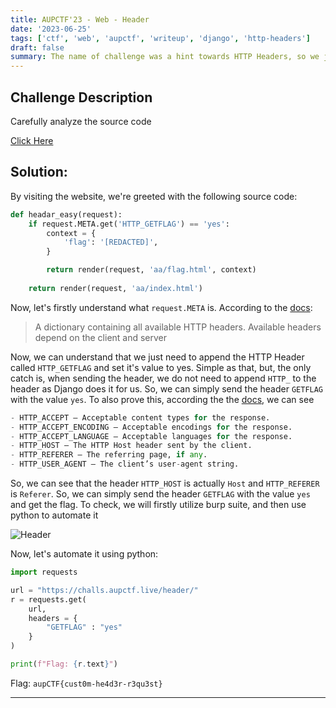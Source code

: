 ```yaml
---
title: AUPCTF'23 - Web - Header
date: '2023-06-25'
tags: ['ctf', 'web', 'aupctf', 'writeup', 'django', 'http-headers']
draft: false
summary: The name of challenge was a hint towards HTTP Headers, so we just had to send a custom header to get the flag
---
```


## Challenge Description

Carefully analyze the source code

[Click Here](https://challs.aupctf.live/header/)

## Solution:

By visiting the website, we're greeted with the following source code:

```py
def headar_easy(request):
    if request.META.get('HTTP_GETFLAG') == 'yes':
        context = {
            'flag': '[REDACTED]',
        }

        return render(request, 'aa/flag.html', context)
    
    return render(request, 'aa/index.html')
```

Now, let's firstly understand what `request.META` is. According to the [docs](https://docs.djangoproject.com/en/3.2/ref/request-response/#django.http.HttpRequest.META):

> A dictionary containing all available HTTP headers. Available headers depend on the client and server

Now, we can understand that we just need to append the HTTP Header called `HTTP_GETFLAG` and set it's value to yes. Simple as that, but, the only catch is, when sending the header, we do not need to append `HTTP_` to the header as Django does it for us. So, we can simply send the header `GETFLAG` with the value `yes`. To also prove this, according the the [docs](https://docs.djangoproject.com/en/3.2/ref/request-response/#django.http.HttpRequest.META), we can see

```py
- HTTP_ACCEPT – Acceptable content types for the response.
- HTTP_ACCEPT_ENCODING – Acceptable encodings for the response.
- HTTP_ACCEPT_LANGUAGE – Acceptable languages for the response.
- HTTP_HOST – The HTTP Host header sent by the client.
- HTTP_REFERER – The referring page, if any.
- HTTP_USER_AGENT – The client’s user-agent string.
```

So, we can see that the header `HTTP_HOST` is actually `Host` and `HTTP_REFERER` is `Referer`. So, we can simply send the header `GETFLAG` with the value `yes` and get the flag. To check, we will firstly utilize burp suite, and then use python to automate it

![Header](/static/writeups/aupctf/web/header_1.png)

Now, let's automate it using python:

```py
import requests

url = "https://challs.aupctf.live/header/"
r = requests.get(
	url,
	headers = {
		"GETFLAG" : "yes"
	}
)

print(f"Flag: {r.text}")
```

Flag: `aupCTF{cust0m-he4d3r-r3qu3st}`

---